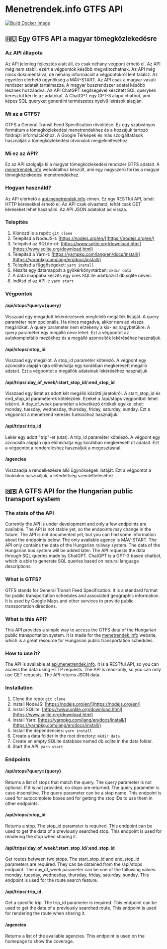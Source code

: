 # Menetrendek.info GTFS API
[![Build Docker Image](https://github.com/menetrendek-info/gtfs-api/actions/workflows/ci.yml/badge.svg)](https://github.com/menetrendek-info/gtfs-api/actions/workflows/ci.yml)
## 🇭🇺 Egy GTFS API a magyar tömegközlekedésre

### Az API állapota
Az API jelenleg fejlesztés alatt áll, és csak néhány végpont érhető el. Az API még nem stabil, ezért a végpontok később megváltozhatnak. Az API még nincs dokumentálva, de néhány információt a végpontokról lent találsz.
Az egyetlen elérhető ügynökség a MÁV-START. Az API csak a magyar vasúti rendszer adatait tartalmazza. A magyar buszrendszer adatai később lesznek hozzáadva. Az API ChatGPT segítségével készített SQL queryken keresztül kéri le az adatokat. A ChatGPT egy GPT-3 alapú chatbot, ami képes SQL queryket generálni természetes nyelvű leírások alapján.

### Mi az a GTFS?
GTFS a General Transit Feed Specification rövidítése. Ez egy szabványos formátum a tömegközlekedési menetrendekhez és a hozzájuk tartozó földrajzi információkhoz. A Google Térképek és más szolgáltatások használják a tömegközlekedési útvonalak megjelenítéséhez.

### Mi ez az API?
Ez az API szolgálja ki a magyar tömegközlekedési rendszer GTFS adatait. A [menetrendek.info](http://menetrendek.info) weboldalhoz készült, ami egy nagyszerű forrás a magyar tömegközlekedési menetrendekhez.

### Hogyan használd?
Az API elérhető a [api.menetrendek.info](http://api.menetrendek.info) címen. Ez egy RESTful API, tehát HTTP kérésekkel érhető el. Az API csak olvasható, tehát csak GET kéréseket lehet használni. Az API JSON adatokat ad vissza.

### Telepítés
1. Klónozd le a repót: `git clone`
2. Telepítsd a NodeJS-t: [https://nodejs.org/en/](https://nodejs.org/en/)
3. Telepítsd az SQLite-ot: [https://www.sqlite.org/download.html](https://www.sqlite.org/download.html)
4. Telepítsd a Yarn-t: [https://yarnpkg.com/lang/en/docs/install/](https://yarnpkg.com/lang/en/docs/install/)
5. Telepítsd a függőségeket: `yarn install`
6. Készíts egy datamappát a gyökérkönyvtárban: `mkdir data`
7. A data mappába készíts egy üres SQLite adatbázist db.sqlite néven.
8. Indítsd el az API-t: `yarn start`

### Végpontok
#### /api/stops?query={query}
Visszaad egy megadott lekérdezésnek megfelelő megállók listáját. A query paraméter nem opcionális. Ha nincs megadva, akkor nem ad vissza megállókat. A query paraméter nem érzékeny a kis- és nagybetűkre. A query paraméter egy megálló neve lehet. Ezt a végpontot az autokomplettáló mezőkhez és a megálló azonosítók lekéréséhez használjuk.

#### /api/stops/:stop_id
Visszaad egy megállót. A stop_id paraméter kötelező. A végpont egy azonosító alapján újra előhívhatja egy korábban megkeresett megálló adatait. Ezt a végpontot a megállók adatainak lekéréséhez használjuk.

#### /api/trips/:day_of_week/:start_stop_id/:end_stop_id
Visszaad egy listát az adott két megálló közötti járatokról. A start_stop_id és end_stop_id paraméterek kötelezőek. Ezeket a /api/stops végpontból lehet lekérni. A day_of_week paraméter a következő értékek egyike lehet: monday, tuesday, wednesday, thursday, friday, saturday, sunday. Ezt a végpontot a menetrend keresés funkcióhoz használjuk.

#### /api/trips/:trip_id
Lekér egy adott "trip"-et (utat). A trip_id paraméter kötelező. A végpont egy azonosító alapján újra előhívhatja egy korábban megkeresett út adatait. Ezt a végpontot a rendereléshez használjuk a megosztásnál.

#### /agencies
Visszaadja a rendelkezésre álló ügynökségek listáját. Ezt a végpontot a főoldalon használjuk, a lefedettség szemléltetéséhez.

## 🇬🇧 A GTFS API for the Hungarian public transport system

### The state of the API
Currently the API is under development and only a few endpoints are available. The API is not stable yet, so the endpoints may change in the future. The API is not documented yet, but you can find some information about the endpoints below.
The only available agency is MÁV-START. The API only contains the data of the Hungarian railway system. The data of the Hungarian bus system will be added later. The API requests the data through SQL queries made by ChatGPT. ChatGPT is a GPT-3 based chatbot, which is able to generate SQL queries based on natural language descriptions.

### What is GTFS?
GTFS stands for General Transit Feed Specification. It is a standard format for public transportation schedules and associated geographic information. It is used by Google Maps and other services to provide public transportation directions.

### What is this API?
This API provides a simple way to access the GTFS data of the Hungarian public transportation system. It is made for the [menetrendek.info](http://menetrendek.info) website, which is a great resource for Hungarian public transportation schedules.

### How to use it?
The API is available at [api.menetrendek.info](http://api.menetrendek.info). It is a RESTful API, so you can access the data using HTTP requests. The API is read-only, so you can only use GET requests. The API returns JSON data.

### Installation
1. Clone the repo: `git clone`
2. Install NodeJS: [https://nodejs.org/en/](https://nodejs.org/en/)
3. Install SQLite: [https://www.sqlite.org/download.html](https://www.sqlite.org/download.html)
4. Install Yarn: [https://yarnpkg.com/lang/en/docs/install/](https://yarnpkg.com/lang/en/docs/install/)
5. Install the dependencies: `yarn install`
6. Create a data folder in the root directory: `mkdir data`
7. Create an empty SQLite database named db.sqlite in the data folder.
8. Start the API: `yarn start`

### Endpoints
#### /api/stops?query={query}
Returns a list of stops that match the query. The query parameter is not optional. If it is not provided, no stops are returned. The query parameter is case-insensitive. The query parameter can be a stop name. This endpoint is used for autocomplete boxes and for getting the stop IDs to use them in other endpoints.

#### /api/stops/:stop_id
Returns a stop. The stop_id parameter is required. This endpoint can be used to get the data of a previously searched stop. This endpoint is used for rendering the stop when sharing it.

#### /api/trips/:day_of_week/:start_stop_id/:end_stop_id
Get routes between two stops. The start_stop_id and end_stop_id parameters are required. They can be obtained from the /api/stops endpoint. The day_of_week parameter can be one of the following values: monday, tuesday, wednesday, thursday, friday, saturday, sunday. This endpoint is used for the route search feature.

#### /api/trips/:trip_id
Get a specific trip. The trip_id parameter is required. This endpoint can be used to get the data of a previously searched route. This endpoint is used for rendering the route when sharing it.

#### /agencies
Returns a list of the available agencies. This endpoint is used on the homepage to show the coverage.